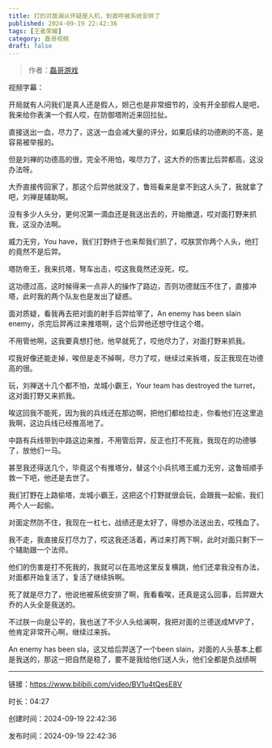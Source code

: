 ```yaml
---
title: 打的对面澜从怀疑是入机，到直呼被系统安排了
published: 2024-09-19 22:42:36
tags: [王者荣耀]
category: 磊哥视频
draft: false
---
```



> 作者：[磊哥游戏](https://space.bilibili.com/268941858?spm_id_from=333.788.upinfo.head.click)

视频字幕：

开局就有人问我们是真人还是假人，妲己也是非常细节的，没有开全部假人是吧，我来给你表演一个假人哎，在防御塔附近来回拉扯。

直接送出一血，尽力了，这送一血会减大量的评分，如果后续的功德刷的不高，是容易被举报的。

但是刘禅的功德高的很，完全不用怕，唉尽力了，这大乔的伤害比后羿都高，这没办法呀。

大乔直接传回家了，那这个后羿他就没了，鲁班看来是拿不到这人头了，我就拿了吧，刘禅是辅助啊。

没有多少人头分，更何况第一滴血还是我送出去的，开始撤退，哎对面打野来抓我，这没办法啊。

威力无穷，You have，我们打野终于也来帮我们抓了，哎朕赏你两个人头，他打的竟然不是后羿。

塔防帝王，我来抗塔，弩车出击，哎这我竟然还没死，哎。

这功德过高，这时候得来一点非人的操作了路边，否则功德就压不住了，直接冲塔，此时我的两个队友也是发出了疑惑。

面对质疑，看我再去把对面的射手后羿给宰了，An enemy has been slain enemy，杀完后羿再过来推塔啊，这个后羿他还想守住这个塔。

不用管他啊，这我要真想打他，他早就死了，哎他尽力了，对面打野来抓我。

哎我好像还能走掉，唉但是走不掉啊，尽力了哎，继续过来拆塔，反正我现在功德高的很。

玩，刘禅送十几个都不怕，龙城小霸王，Your team has destroyed the turret，这对面打野又来抓我。

唉这回我不能死，因为我的兵线还在那边啊，把他们都给拉走，你看他们在这里追我啊，这边兵线已经推高地了。

中路有兵线带到中路这边来推，不用管后羿，反正也打不死我，我现在的功德够了，放他们一马。

甚至我还得送几个，毕竟这个有推塔分，替这个小兵抗塔王威力无穷，这鲁班顺手救一下吧，他还是去世了。

我们打野在上路偷塔，龙城小霸王，这把这个打野就很会玩，会跟我一起偷，我们两个人一起偷。

对面定然防不住，我现在一杠七，战绩还是太好了，得想办法送出去，哎残血了。

我不走，我直接反打尽力了，哎这我还活着，再过来打两下啊，此时对面只剩下一个辅助跟一个法师。

他们的伤害是打不死我的，我就可以在高地这里反复横跳，他们还拿我没有办法，对面都开始复活了，复活了继续拆啊。

死了就是尽力了，他说他被系统安排了啊，我看看唉，还真是这么回事，后羿跟大乔的人头全是我送的。

不过朕一向是公平的，我也送了不少人头给澜啊，我把对面的兰德送成MVP了，他肯定非常开心啊，继续过来拆。

An enemy has been sla，这又给后羿送了一个been slain，对面的人头基本上都是我送的，那这一把自然是稳了，要不是我给他们送人头，他们全都是负战绩啊

---


链接：https://www.bilibili.com/video/BV1u4tQesE8V



时长：04:27

创建时间：2024-09-19 22:42:36

发布时间：2024-09-19 22:42:36
